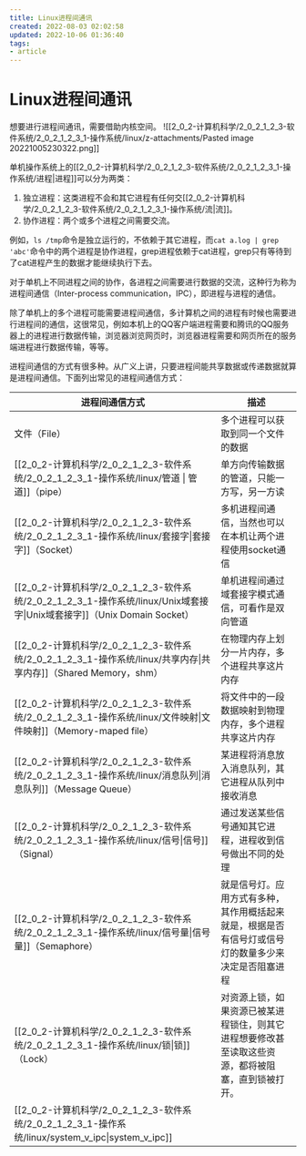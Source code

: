 ```yaml
---
title: Linux进程间通讯
created: 2022-08-03 02:02:58
updated: 2022-10-06 01:36:40
tags: 
- article
---
```


# Linux进程间通讯

想要进行进程间通讯，需要借助内核空间。
![[2_0_2-计算机科学/2_0_2_1_2_3-软件系统/2_0_2_1_2_3_1-操作系统/linux/z-attachments/Pasted image 20221005230322.png]]

单机操作系统上的[[2_0_2-计算机科学/2_0_2_1_2_3-软件系统/2_0_2_1_2_3_1-操作系统/进程|进程]]可以分为两类：

1. 独立进程：这类进程不会和其它进程有任何交[[2_0_2-计算机科学/2_0_2_1_2_3-软件系统/2_0_2_1_2_3_1-操作系统/流|流]]。
2. 协作进程：两个或多个进程之间需要交流。

例如，`ls /tmp`命令是独立运行的，不依赖于其它进程，而`cat a.log | grep 'abc'`命令中的两个进程是协作进程，grep进程依赖于cat进程，grep只有等待到了cat进程产生的数据才能继续执行下去。

对于单机上不同进程之间的协作，各进程之间需要进行数据的交流，这种行为称为进程间通信（Inter-process communication，IPC），即进程与进程的通信。

除了单机上的多个进程可能需要进程间通信，多计算机之间的进程有时候也需要进行进程间的通信，这很常见，例如本机上的QQ客户端进程需要和腾讯的QQ服务器上的进程进行数据传输，浏览器浏览网页时，浏览器进程需要和网页所在的服务端进程进行数据传输，等等。

进程间通信的方式有很多种。从广义上讲，只要进程间能共享数据或传递数据就算是进程间通信。下面列出常见的进程间通信方式：

| 进程间通信方式                                            | 描述                                                 |
|----------------------------------------------------|----------------------------------------------------|
| 文件（File）                                           | 多个进程可以获取到同一个文件的数据                                  |
| [[2_0_2-计算机科学/2_0_2_1_2_3-软件系统/2_0_2_1_2_3_1-操作系统/linux/管道 \| 管道]]（pipe）                                           | 单方向传输数据的管道，只能一方写，另一方读                              |
| [[2_0_2-计算机科学/2_0_2_1_2_3-软件系统/2_0_2_1_2_3_1-操作系统/linux/套接字\|套接字]]（Socket）                                        | 多机进程间通信，当然也可以在本机让两个进程使用socket通信                    |
| [[2_0_2-计算机科学/2_0_2_1_2_3-软件系统/2_0_2_1_2_3_1-操作系统/linux/Unix域套接字\|Unix域套接字]]（Unix Domain Socket）                       | 单机进程间通过域套接字模式通信，可看作是双向管道                           |
| [[2_0_2-计算机科学/2_0_2_1_2_3-软件系统/2_0_2_1_2_3_1-操作系统/linux/共享内存\|共享内存]]（Shared Memory，shm）                            | 在物理内存上划分一片内存，多个进程共享这片内存                            |
| [[2_0_2-计算机科学/2_0_2_1_2_3-软件系统/2_0_2_1_2_3_1-操作系统/linux/文件映射\|文件映射]]（Memory-maped file）                            | 将文件中的一段数据映射到物理内存，多个进程共享这片内存                        |
| [[2_0_2-计算机科学/2_0_2_1_2_3-软件系统/2_0_2_1_2_3_1-操作系统/linux/消息队列\|消息队列]]（Message Queue）                                | 某进程将消息放入消息队列，其它进程从队列中接收消息                          |
| [[2_0_2-计算机科学/2_0_2_1_2_3-软件系统/2_0_2_1_2_3_1-操作系统/linux/信号\|信号]]（Signal）                                         | 通过发送某些信号通知其它进程，进程收到信号做出不同的处理                       |
| [[2_0_2-计算机科学/2_0_2_1_2_3-软件系统/2_0_2_1_2_3_1-操作系统/linux/信号量\|信号量]]（Semaphore）                                     | 就是信号灯。应用方式有多种，其作用概括起来就是，根据是否有信号灯或信号灯的数量多少来决定是否阻塞进程 |
| [[2_0_2-计算机科学/2_0_2_1_2_3-软件系统/2_0_2_1_2_3_1-操作系统/linux/锁\|锁]]（Lock）                                            | 对资源上锁，如果资源已被某进程锁住，则其它进程想要修改甚至读取这些资源，都将被阻塞，直到锁被打开。  |
| [[2_0_2-计算机科学/2_0_2_1_2_3-软件系统/2_0_2_1_2_3_1-操作系统/linux/system_v_ipc\|system_v_ipc]]                                            |   |

